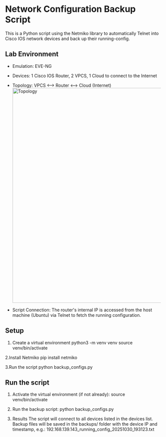 # Network Configuration Backup Script

This is a Python script using the Netmiko library to automatically Telnet into Cisco IOS network devices and back up their running-config.

## Lab Environment

- Emulation: EVE-NG
- Devices: 1 Cisco IOS Router, 2 VPCS, 1 Cloud to connect to the Internet
- Topology: VPCS <--> Router <--> Cloud (Internet)
  <img width="600" height="695" alt="Topology" src="https://github.com/user-attachments/assets/d98d0a62-6cdd-48c7-bd41-a1a949502a54" />

- Script Connection: The router's internal IP is accessed from the host machine (Ubuntu) via Telnet to fetch the running configuration.

## Setup

1. Create a virtual environment
python3 -m venv venv
source venv/bin/activate

2.Install Netmiko
pip install netmiko

3.Run the script
python backup_configs.py

## Run the script

1. Activate the virtual environment (if not already):
source venv/bin/activate

2. Run the backup script:
python backup_configs.py

3. Results
The script will connect to all devices listed in the devices list.
Backup files will be saved in the backups/ folder with the device IP and timestamp, e.g.: 192.168.139.143_running_config_20251030_193123.txt

